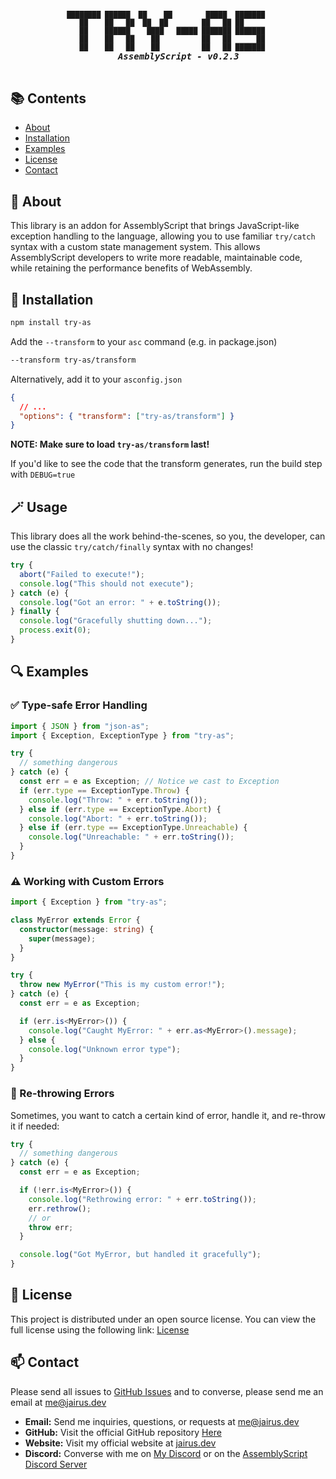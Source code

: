 <h5 align="center">
  <pre>
<span style="font-size: 0.8em;">████████ ██████  ██    ██        █████  ███████ 
   ██    ██   ██  ██  ██        ██   ██ ██      
   ██    ██████    ████   █████ ███████ ███████ 
   ██    ██   ██    ██          ██   ██      ██ 
   ██    ██   ██    ██          ██   ██ ███████ </span>
    AssemblyScript - v0.2.3
  </pre>
</h5>

## 📚 Contents

- [About](#-about)
- [Installation](#-installation)
- [Examples](#-examples)
- [License](#-license)
- [Contact](#-contact)

## 📝 About

This library is an addon for AssemblyScript that brings JavaScript-like exception handling to the language, allowing you to use familiar `try/catch` syntax with a custom state management system. This allows AssemblyScript developers to write more readable, maintainable code, while retaining the performance benefits of WebAssembly.

## 💾 Installation

```bash
npm install try-as
```

Add the `--transform` to your `asc` command (e.g. in package.json)

```bash
--transform try-as/transform
```

Alternatively, add it to your `asconfig.json`

```json
{
  // ...
  "options": { "transform": ["try-as/transform"] }
}
```

**NOTE: Make sure to load `try-as/transform` last!**

If you'd like to see the code that the transform generates, run the build step with `DEBUG=true`

## 🪄 Usage

This library does all the work behind-the-scenes, so you, the developer, can use the classic `try/catch/finally` syntax with no changes!

```js
try {
  abort("Failed to execute!");
  console.log("This should not execute");
} catch (e) {
  console.log("Got an error: " + e.toString());
} finally {
  console.log("Gracefully shutting down...");
  process.exit(0);
}
```

## 🔍 Examples

### ✅ Type-safe Error Handling

```js
import { JSON } from "json-as";
import { Exception, ExceptionType } from "try-as";

try {
  // something dangerous
} catch (e) {
  const err = e as Exception; // Notice we cast to Exception
  if (err.type == ExceptionType.Throw) {
    console.log("Throw: " + err.toString());
  } else if (err.type == ExceptionType.Abort) {
    console.log("Abort: " + err.toString());
  } else if (err.type == ExceptionType.Unreachable) {
    console.log("Unreachable: " + err.toString());
  }
}
```

### ⚠️ Working with Custom Errors

```typescript
import { Exception } from "try-as";

class MyError extends Error {
  constructor(message: string) {
    super(message);
  }
}

try {
  throw new MyError("This is my custom error!");
} catch (e) {
  const err = e as Exception;

  if (err.is<MyError>()) {
    console.log("Caught MyError: " + err.as<MyError>().message);
  } else {
    console.log("Unknown error type");
  }
}
```

### 🔁 Re-throwing Errors

Sometimes, you want to catch a certain kind of error, handle it, and re-throw it if needed:

```typescript
try {
  // something dangerous
} catch (e) {
  const err = e as Exception;

  if (!err.is<MyError>()) {
    console.log("Rethrowing error: " + err.toString());
    err.rethrow();
    // or
    throw err;
  }

  console.log("Got MyError, but handled it gracefully");
}
```

## 📃 License

This project is distributed under an open source license. You can view the full license using the following link: [License](./LICENSE)

## 📫 Contact

Please send all issues to [GitHub Issues](https://github.com/JairusSW/as-json/issues) and to converse, please send me an email at [me@jairus.dev](mailto:me@jairus.dev)

- **Email:** Send me inquiries, questions, or requests at [me@jairus.dev](mailto:me@jairus.dev)
- **GitHub:** Visit the official GitHub repository [Here](https://github.com/JairusSW/as-json)
- **Website:** Visit my official website at [jairus.dev](https://jairus.dev/)
- **Discord:** Converse with me on [My Discord](https://discord.com/users/600700584038760448) or on the [AssemblyScript Discord Server](https://discord.gg/assemblyscript/)
